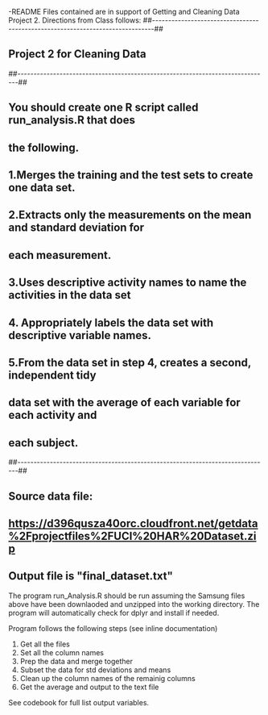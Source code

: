 -README
Files contained are in support of Getting and Cleaning Data Project 2.
Directions from Class follows:
##------------------------------------------------------------------------------##
##             Project 2 for Cleaning Data                                      ##
##------------------------------------------------------------------------------##
## You should create one R script called run_analysis.R that does               ## 
##  the following.                                                              ##
## 1.Merges the training and the test sets to create one data set.              ##
## 2.Extracts only the measurements on the mean and standard deviation for      ##
##   each measurement.                                                          ##
## 3.Uses descriptive activity names to name the activities in the data set     ##
## 4. Appropriately labels the data set with descriptive variable names.        ##
## 5.From the data set in step 4, creates a second, independent tidy            ##
##   data set with the average of each variable for each activity and           ##
##   each subject.                                                              ##
##------------------------------------------------------------------------------##
## Source data file:
## https://d396qusza40orc.cloudfront.net/getdata%2Fprojectfiles%2FUCI%20HAR%20Dataset.zip
##
## Output file is "final_dataset.txt"

The program run_Analysis.R should be run assuming the Samsung files above have
been downlaoded and unzipped into the working directory.  The program will 
automatically check for dplyr and install if needed.

Program follows the following steps (see inline documentation)
1. Get all the files
2. Set all the column names
3. Prep the data and merge together
4. Subset the data for std deviations and means
5. Clean up the column names of the remainig columns
6. Get the average and output to the text file

See codebook for full list output variables.